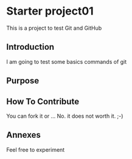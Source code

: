 # Starter project01

This is a project to test Git and GitHub

## Introduction

I am going to test some basics commands of git

## Purpose

## How To Contribute

You can fork it or ... No. it does not worth it. ;-)

## Annexes

Feel free to experiment

